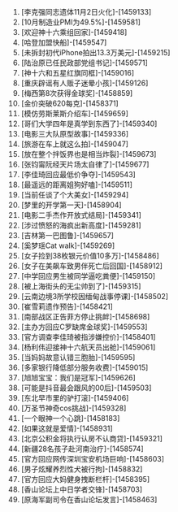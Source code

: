 
1. [李克强同志遗体11月2日火化]-[1459133]
1. [10月制造业PMI为49.5%]-[1459581]
1. [欢迎神十六乘组回家]-[1459418]
1. [哈登加盟快船]-[1459547]
1. [未拆封初代iPhone拍出13.3万美元]-[1459215]
1. [陆治原已任民政部党组书记]-[1459571]
1. [神十六和五星红旗同框]-[1459016]
1. [重庆辟谣有人贩子迷晕小孩]-[1459126]
1. [梅西第8次获得金球奖]-[1458859]
1. [金价突破620每克]-[1458371]
1. [模仿劳斯莱斯介绍车]-[1459659]
1. [哥们大学四年是真学到东西了]-[1459340]
1. [电影三大队原型故事]-[1459336]
1. [旅游在车上就这么拍]-[1459047]
1. [放在整个拌饭界也是相当炸裂]-[1459673]
1. [张钧甯阮经天片场太自律了]-[1459677]
1. [李佳琦回应最低价争夺]-[1459543]
1. [最遥远的距离姐狗好嗑]-[1459511]
1. [当前任谈了个大美女]-[1459294]
1. [梦里的开学第一天]-[1458904]
1. [电影二手杰作开放式结局]-[1459341]
1. [涉过愤怒的海疯出新高度]-[1459281]
1. [吉林第一巴图鲁]-[1459657]
1. [奚梦瑶Cat walk]-[1459269]
1. [女子捡到38枚银元价值10多万]-[1458486]
1. [女子在美飙车致男伴死亡后回国]-[1458912]
1. [中学回应男生被同学逼吃粪便]-[1459150]
1. [被上海街头的无尘帅到了]-[1459315]
1. [云南边境3所学校因缅甸战事停课]-[1458502]
1. [崔雪莉遗作预告]-[1458421]
1. [南部战区正告菲方停止挑衅]-[1458698]
1. [主办方回应C罗缺席金球奖]-[1459553]
1. [官方调查李佳琦被指涉嫌控价]-[1458401]
1. [杨利伟迎接神十六航天员出舱]-[1459061]
1. [当妈妈故意认错三胞胎]-[1459595]
1. [多家银行降低部分服务收费]-[1459015]
1. [旭旭宝宝：我们是冠军]-[1459626]
1. [可能是抖音最会跟风的00后]-[1459503]
1. [东北早市里的驴打滚]-[1459406]
1. [万圣节神奇cos挑战]-[1459328]
1. [一个眼神一个心跳]-[1458183]
1. [如果这就是爱情]-[1458931]
1. [北京公积金将执行认房不认商贷]-[1459321]
1. [新疆28名孩子赴河南治疗]-[1458574]
1. [官方回应网传深圳宝安机场巨响]-[1458603]
1. [男子炫耀养烈性犬被行拘]-[1458832]
1. [官方回应大妈健身拽断栏杆]-[1458395]
1. [香山论坛上中日学者交锋]-[1458703]
1. [原海军副司令在香山论坛发言]-[1458463]